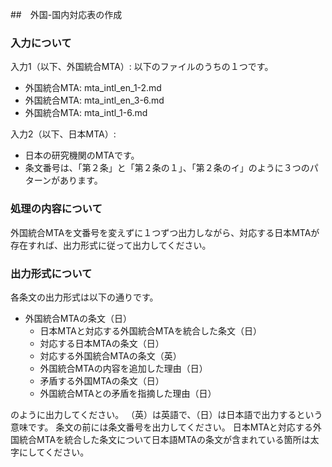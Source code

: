 ##　外国-国内対応表の作成

### 入力について

入力1（以下、外国統合MTA）: 以下のファイルのうちの１つです。
* 外国統合MTA: mta_intl_en_1-2.md
* 外国統合MTA: mta_intl_en_3-6.md
* 外国統合MTA: mta_intl_1-6.md

入力2（以下、日本MTA）:
* 日本の研究機関のMTAです。
* 条文番号は、「第２条」と「第２条の１」、「第２条のイ」のように３つのパターンがあります。

### 処理の内容について

外国統合MTAを文番号を変えずに１つずつ出力しながら、対応する日本MTAが存在すれば、出力形式に従って出力してください。

### 出力形式について
各条文の出力形式は以下の通りです。

* 外国統合MTAの条文（日）
  * 日本MTAと対応する外国統合MTAを統合した条文（日）
  * 対応する日本MTAの条文（日）
  * 対応する外国統合MTAの条文（英）
  * 外国統合MTAの内容を追加した理由（日）
  * 矛盾する外国MTAの条文（日）
  * 外国統合MTAとの矛盾を指摘した理由（日）

のように出力してください。
（英）は英語で、（日）は日本語で出力するという意味です。
条文の前には条文番号を出力してください。
日本MTAと対応する外国統合MTAを統合した条文について日本語MTAの条文が含まれている箇所は太字にしてください。
